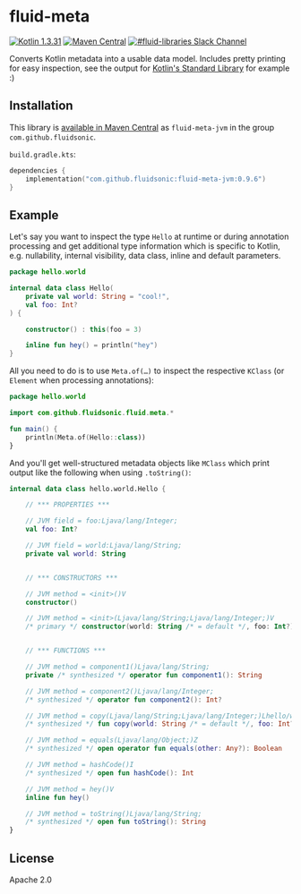 fluid-meta
==========

[![Kotlin 1.3.31](https://img.shields.io/badge/Kotlin-1.3.31-blue.svg)](http://kotlinlang.org)
[![Maven Central](https://img.shields.io/maven-central/v/com.github.fluidsonic/fluid-meta-jvm.svg)](https://search.maven.org/search?q=g:com.github.fluidsonic%20a:fluid-meta*)
[![#fluid-libraries Slack Channel](https://img.shields.io/badge/slack-%23fluid--libraries-543951.svg)](https://kotlinlang.slack.com/messages/C7UDFSVT2/)

Converts Kotlin metadata into a usable data model.
Includes pretty printing for easy inspection, see the output for [Kotlin's Standard Library](https://github.com/fluidsonic/fluid-meta/blob/master/kotlin-stdlib.kt) for example :)



Installation
------------

This library is [available in Maven Central](https://search.maven.org/search?q=g:com.github.fluidsonic%20a:fluid-meta*) as `fluid-meta-jvm`
in the group `com.github.fluidsonic`.

`build.gradle.kts`:
```kotlin
dependencies {
    implementation("com.github.fluidsonic:fluid-meta-jvm:0.9.6")
}
```



Example
-------

Let's say you want to inspect the type `Hello` at runtime or during annotation processing and get additional type information which is specific to Kotlin, e.g.
nullability, internal visibility, data class, inline and default parameters.

```kotlin
package hello.world

internal data class Hello(
	private val world: String = "cool!",
	val foo: Int?
) {

	constructor() : this(foo = 3)

	inline fun hey() = println("hey")
}
```

All you need to do is to use `Meta.of(…)` to inspect the respective `KClass` (or `Element` when processing annotations):

```kotlin
package hello.world

import com.github.fluidsonic.fluid.meta.*

fun main() {
	println(Meta.of(Hello::class))
}
```

And you'll get well-structured metadata objects like `MClass` which print output like the following when using `.toString()`:

```kotlin
internal data class hello.world.Hello {

	// *** PROPERTIES ***

	// JVM field = foo:Ljava/lang/Integer;
	val foo: Int?

	// JVM field = world:Ljava/lang/String;
	private val world: String


	// *** CONSTRUCTORS ***

	// JVM method = <init>()V
	constructor()

	// JVM method = <init>(Ljava/lang/String;Ljava/lang/Integer;)V
	/* primary */ constructor(world: String /* = default */, foo: Int?)


	// *** FUNCTIONS ***

	// JVM method = component1()Ljava/lang/String;
	private /* synthesized */ operator fun component1(): String

	// JVM method = component2()Ljava/lang/Integer;
	/* synthesized */ operator fun component2(): Int?

	// JVM method = copy(Ljava/lang/String;Ljava/lang/Integer;)Lhello/world/Hello;
	/* synthesized */ fun copy(world: String /* = default */, foo: Int? /* = default */): hello.world.Hello

	// JVM method = equals(Ljava/lang/Object;)Z
	/* synthesized */ open operator fun equals(other: Any?): Boolean

	// JVM method = hashCode()I
	/* synthesized */ open fun hashCode(): Int

	// JVM method = hey()V
	inline fun hey()

	// JVM method = toString()Ljava/lang/String;
	/* synthesized */ open fun toString(): String
}
```



License
-------

Apache 2.0

